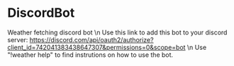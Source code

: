 # DiscordBot
Weather fetching discord bot \n
Use this link to add this bot to your discord server: https://discord.com/api/oauth2/authorize?client_id=742041383438647307&permissions=0&scope=bot
\n Use "!weather help" to find instrutions on how to use the bot.
